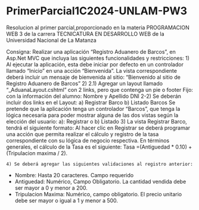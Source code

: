 # PrimerParcial1C2024-UNLAM-PW3
Resolucion al primer parcial,proporcionado en la materia PROGRAMACION WEB 3 de la carrera TECNICATURA EN DESARROLLO WEB de la Universidad Nacional de La Matanza

Consigna:
Realizar una aplicación “Registro Aduanero de Barcos”, en Asp.Net MVC que incluya las siguientes funcionalidades y restricciones:
    1) Al ejecutar la aplicación, esta debe iniciar por defecto en un controlador llamado “Inicio” en una acción “Bienvenida”. La vista
correspondiente deberá incluir un mensaje de bienvenida al sitio: “Bienvenido al sitio de Registro Aduanero de Barcos”
    2) 2.1) Agregar un layout llamado “_AduanaLayout.cshtml” con 2 links, pero que contenga un pie o footer Fijo: con la información
      del alumno:
                          Nombre y Apellido
                                DNI
    2-2) Se deberán incluir dos links en el Layout:
        a) Registrar Barco
        b) Listado Barcos
Se pretende que la aplicación tenga un controlador “Barcos”, que tenga la lógica necesaria para poder mostrar alguna de las
dos vistas según la elección del usuario: a): Registrar o b) Listado
    3) La vista Registrar Barco, tendrá el siguiente formato:
Al hacer clic en Registrar se deberá programar una acción que permita realizar el cálculo y registro de la tasa
correspondiente con su lógica de negocio respectiva. En términos generales, el cálculo de la Tasa es el siguiente: 
                Tasa =(Antiguedad * 0.10) + (Tripulacion maxima / 2).
                
    4) Se deberá agregar las siguientes validaciones al registro anterior:
- Nombre: Hasta 20 caracteres. Campo requerido
- Antiguedad: Numérico, Campo Obligatorio. La cantidad vendida debe ser mayor a 0 y menor a 200.
- Tripulacion Maxima: Numérico, campo obligatorio. El precio unitario debe ser mayor o igual a 1 y menor a 500.
